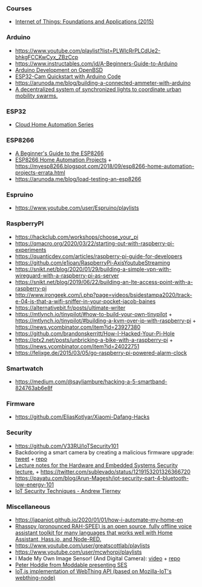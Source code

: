 ### Courses

- [Internet of Things: Foundations and Applications (2015)](http://dret.net/lectures/iot-spring15)

### Arduino

- https://www.youtube.com/playlist?list=PLWIcRrPLCdUe2-bhkgFCCKwCyx_ZBzCcp
- https://www.instructables.com/id/A-Beginners-Guide-to-Arduino
- [Arduino Development on OpenBSD](https://jcs.org/2019/12/17/arduino)
- [ESP32-Cam Quickstart with Arduino Code](https://youtu.be/Sb08leLWOgA)
- https://arunoda.me/blog/building-a-connected-ammeter-with-arduino
- [A decentralized system of synchronized lights to coordinate urban mobility swarms.](https://github.com/aberke/city-science-bike-swarm)

### ESP32

- [Cloud Home Automation Series](https://twitter.com/binitamshah/status/1229349993829498882)

### ESP8266

- [A Beginner's Guide to the ESP8266](https://tttapa.github.io/ESP8266/Chap01%20-%20ESP8266.html)
- [ESP8266 Home Automation Projects](https://learning.oreilly.com/library/view/esp8266-home-automation/9781787282629) + https://myesp8266.blogspot.com/2018/09/esp8266-home-automation-projects-errata.html
- https://arunoda.me/blog/load-testing-an-esp8266

### Espruino

- https://www.youtube.com/user/Espruino/playlists

### RaspberryPI

- https://hackclub.com/workshops/choose_your_pi
- https://qmacro.org/2020/03/22/starting-out-with-raspberry-pi-experiments
- https://quanticdev.com/articles/raspberry-pi-guide-for-developers
- https://github.com/e1ioan/RaspberryPi-AxisYoutubeStreaming
- https://snikt.net/blog/2020/01/29/building-a-simple-vpn-with-wireguard-with-a-raspberry-pi-as-server
- https://snikt.net/blog/2019/06/22/building-an-lte-access-point-with-a-raspberry-pi
- http://www.irongeek.com/i.php?page=videos/bsidestampa2020/track-e-04-is-that-a-wifi-sniffer-in-your-pocket-jacob-baines
- https://alternativebit.fr/posts/ultimate-writer
- https://mtlynch.io/tinypilot/#how-to-build-your-own-tinypilot + https://mtlynch.io/tinypilot/#building-a-kvm-over-ip-with-raspberry-pi + https://news.ycombinator.com/item?id=23927380
- https://github.com/brandonskerritt/How-I-Hacked-Your-Pi-Hole
- https://ptx2.net/posts/unbricking-a-bike-with-a-raspberry-pi + https://news.ycombinator.com/item?id=24022751
- https://felixge.de/2015/03/05/go-raspberry-pi-powered-alarm-clock

### Smartwatch

- https://medium.com/@sayliambure/hacking-a-5-smartband-824763ab6e8f

### Firmware

- https://github.com/EliasKotlyar/Xiaomi-Dafang-Hacks

### Security

- https://github.com/V33RU/IoTSecurity101
- Backdooring a smart camera by creating a malicious firmware upgrade: [tweet](https://twitter.com/StackSmashing/status/1216738008441020416) + [repo](https://github.com/ghidraninja/wyze_scripts)
- [Lecture notes for the Hardware and Embedded Systems Security lecture.](https://github.com/david-oswald/hwsec_lecture_notes) + https://twitter.com/sublevado/status/1219153201326366720
- https://payatu.com/blog/Arun-Magesh/iot-security-part-4-bluetooth-low-energy-101
- [IoT Security Techniques - Andrew Tierney](https://www.youtube.com/playlist?list=PLxzQqOO_sw9Pj46OJiXb1yvniUkqOhFo9)

### Miscellaneous

- https://japaniot.github.io/2020/01/01/how-i-automate-my-home-en
- [Rhasspy (pronounced RAH-SPEE) is an open source, fully offline voice assistant toolkit for many languages that works well with Home Assistant, Hass.io, and Node-RED.](https://rhasspy.readthedocs.io/en/latest/)
- https://www.youtube.com/user/greatscottlab/playlists
- https://www.youtube.com/user/mcwhorpj/playlists
- I Made My Own Image Sensor! (And Digital Camera): [video](https://youtu.be/PaXweP73NT4) + [repo](https://github.com/IdleHandsProject/diycamera)
- [Peter Hoddie from Moddable presenting SES](https://youtu.be/-2UnCfy5NSs)
- [IoT.js implementation of WebThing API (based on Mozilla-IoT's webthing-node)](https://github.com/rzr/webthing-iotjs/wiki)
